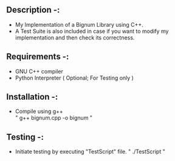 Description -:
--------------

 - My Implementation of a Bignum Library using C++.  
 - A Test Suite is also included in case if you want to modify my implementation and then check its correctness.

Requirements -:
---------------

 - GNU C++ compiler  
 - Python Interpreter ( Optional; For Testing only )  

Installation -:
---------------

 - Compile using g++  
" g++ bignum.cpp -o bignum "

Testing -:
----------

 - Initiate testing by executing "TestScript" file.
" ./TestScript "
